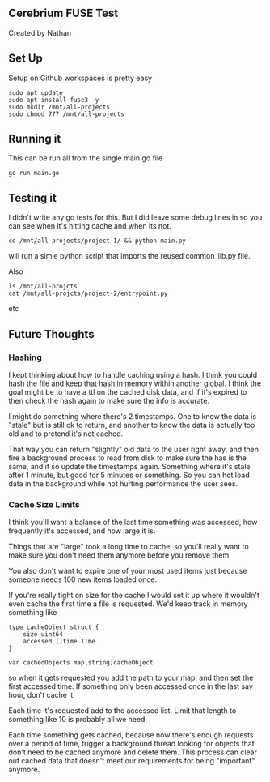 ## Cerebrium FUSE Test

Created by Nathan

## Set Up
Setup on Github workspaces is pretty easy

```
sudo apt update
sudo apt install fuse3 -y
sudo mkdir /mnt/all-projects
sudo chmod 777 /mnt/all-projects
```

## Running it
This can be run all from the single main.go file

```
go run main.go
```

## Testing it
I didn't write any go tests for this. But I did leave some debug lines in so you can see when it's hitting cache and when its not.

`cd /mnt/all-projects/project-1/ && python main.py`

will run a simle python script that imports the reused common_lib.py file.

Also 
```
ls /mnt/all-projcts
cat /mnt/all-projcts/project-2/entrypoint.py
```
etc

## Future Thoughts

### Hashing
I kept thinking about how to handle caching using a hash. I think you could hash the file and keep that hash in memory within another global. I think the goal might be to have a ttl on the cached disk data, and if it's expired to then check the hash again to make sure the info is accurate.

I might do something where there's 2 timestamps. One to know the data is "stale" but is still ok to return, and another to know the data is actually too old and to pretend it's not cached.

That way you can return "slightly" old data to the user right away, and then fire a background process to read from disk to make sure the has is the same, and if so update the timestamps again.
Something where it's stale after 1 minute, but good for 5 minutes or something.  So you can hot load data in the background while not hurting performance the user sees.

### Cache Size Limits
I think you'll want a balance of the last time something was accessed, how frequently it's accessed, and how large it is. 

Things that are "large" took a long time to cache, so you'll really want to make sure you don't need them anymore before you remove them.

You also don't want to expire one of your most used items just because someone needs 100 new items loaded once.

If you're really tight on size for the cache I would set it up where it wouldn't even cache the first time a file is requested. We'd keep track in memory something like

```
type cacheObject struct {
    size uint64
    accessed []time.TIme
}

var cachedObjects map[string]cacheObject
```
so when it gets requested you add the path to your map, and then set the first accessed time.
If something only been accessed once in the last say hour, don't cache it.

Each time it's requested add to the accessed list. Limit that length to something like 10 is probably all we need.

Each time something gets cached, because now there's enough requests over a period of time, trigger a background thread looking for objects that don't need to be cached anymore and delete them. This process can clear out cached data that doesn't meet our requirements for being "important" anymore.
